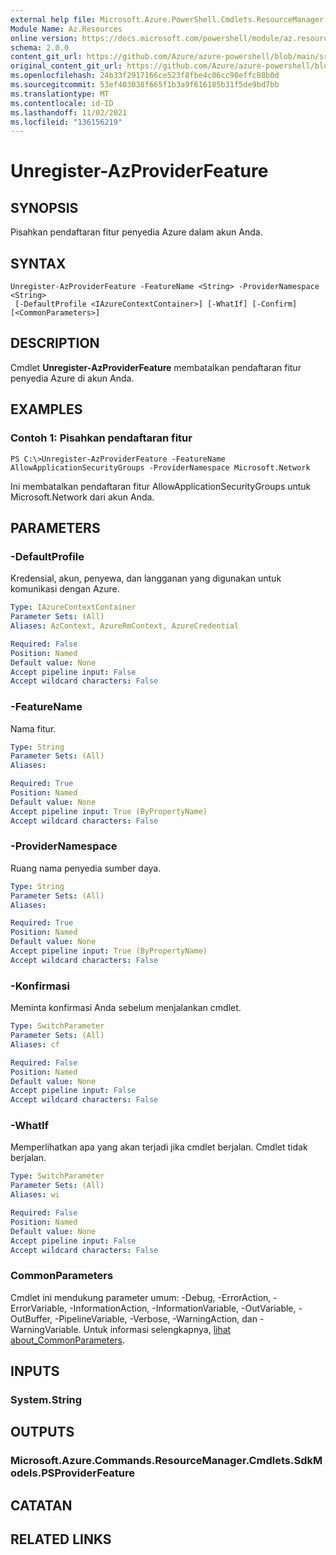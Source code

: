 ```yaml
---
external help file: Microsoft.Azure.PowerShell.Cmdlets.ResourceManager.dll-Help.xml
Module Name: Az.Resources
online version: https://docs.microsoft.com/powershell/module/az.resources/unregister-azproviderfeature
schema: 2.0.0
content_git_url: https://github.com/Azure/azure-powershell/blob/main/src/Resources/Resources/help/Unregister-AzProviderFeature.md
original_content_git_url: https://github.com/Azure/azure-powershell/blob/main/src/Resources/Resources/help/Unregister-AzProviderFeature.md
ms.openlocfilehash: 24b33f2917166ce523f8fbe4c06cc98effc88b0d
ms.sourcegitcommit: 53ef403038f665f1b3a9f616185b31f5de9bd7bb
ms.translationtype: MT
ms.contentlocale: id-ID
ms.lasthandoff: 11/02/2021
ms.locfileid: "136156219"
---
```

# Unregister-AzProviderFeature

## SYNOPSIS
Pisahkan pendaftaran fitur penyedia Azure dalam akun Anda.

## SYNTAX

```
Unregister-AzProviderFeature -FeatureName <String> -ProviderNamespace <String>
 [-DefaultProfile <IAzureContextContainer>] [-WhatIf] [-Confirm] [<CommonParameters>]
```

## DESCRIPTION
Cmdlet **Unregister-AzProviderFeature** membatalkan pendaftaran fitur penyedia Azure di akun Anda.

## EXAMPLES

### Contoh 1: Pisahkan pendaftaran fitur
```
PS C:\>Unregister-AzProviderFeature -FeatureName AllowApplicationSecurityGroups -ProviderNamespace Microsoft.Network
```

Ini membatalkan pendaftaran fitur AllowApplicationSecurityGroups untuk Microsoft.Network dari akun Anda.

## PARAMETERS

### -DefaultProfile
Kredensial, akun, penyewa, dan langganan yang digunakan untuk komunikasi dengan Azure.

```yaml
Type: IAzureContextContainer
Parameter Sets: (All)
Aliases: AzContext, AzureRmContext, AzureCredential

Required: False
Position: Named
Default value: None
Accept pipeline input: False
Accept wildcard characters: False
```

### -FeatureName
Nama fitur.

```yaml
Type: String
Parameter Sets: (All)
Aliases:

Required: True
Position: Named
Default value: None
Accept pipeline input: True (ByPropertyName)
Accept wildcard characters: False
```

### -ProviderNamespace
Ruang nama penyedia sumber daya.

```yaml
Type: String
Parameter Sets: (All)
Aliases:

Required: True
Position: Named
Default value: None
Accept pipeline input: True (ByPropertyName)
Accept wildcard characters: False
```

### -Konfirmasi
Meminta konfirmasi Anda sebelum menjalankan cmdlet.

```yaml
Type: SwitchParameter
Parameter Sets: (All)
Aliases: cf

Required: False
Position: Named
Default value: None
Accept pipeline input: False
Accept wildcard characters: False
```

### -WhatIf
Memperlihatkan apa yang akan terjadi jika cmdlet berjalan.
Cmdlet tidak berjalan.

```yaml
Type: SwitchParameter
Parameter Sets: (All)
Aliases: wi

Required: False
Position: Named
Default value: None
Accept pipeline input: False
Accept wildcard characters: False
```

### CommonParameters
Cmdlet ini mendukung parameter umum: -Debug, -ErrorAction, -ErrorVariable, -InformationAction, -InformationVariable, -OutVariable, -OutBuffer, -PipelineVariable, -Verbose, -WarningAction, dan -WarningVariable. Untuk informasi selengkapnya, [lihat about_CommonParameters](http://go.microsoft.com/fwlink/?LinkID=113216).

## INPUTS

### System.String

## OUTPUTS

### Microsoft.Azure.Commands.ResourceManager.Cmdlets.SdkModels.PSProviderFeature

## CATATAN

## RELATED LINKS